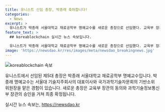 ```yaml
---
title: 유니스트 신임 총장, 박종래 축하합니다!
categories:
  - News
excerpt: >
  유니스트가 박종래 서울대학교 재료공학부 명예교수를 새로운 총장으로 선임했다. 교육부 장관과 과학기술정보통신부 장관의 최종 승인을 받아 박 명예교수는 이 자리에 오르게 되었다. 이미 국가과학기술자문회의 기반소위 위원장과 서울대 기술지주회사 대표이사를 맡은 경험이 있는 박 명예교수는 새로운 역할에 걸맞은 인재로 평가받고 있다.
feature_text: >
  ## koreablockchain 실시간 뉴스 속보입니다.

  유니스트가 박종래 서울대학교 재료공학부 명예교수를 새로운 총장으로 선임했다. 교육부 장관과 과학기술정보통신부 장관의 최종 승인을 받아 박 명예교수는 이 자리에 오르게 되었다. 이미 국가과학기술자문회의 기반소위 위원장과 서울대 기술지주회사 대표이사를 맡은 경험이 있는 박 명예교수는 새로운 역할에 걸맞은 인재로 평가받고 있다.
image: 'https://newsdao.kr/res/images/meta/newsdao_breakingnews.jpg'
---
```


<p><img src="https://newsdao.kr/res/images/meta/newsdao_breakingnews.jpg" alt="koreablockchain 속보" /></p>

<p>유니스트에서 선임된 제5대 총장은 박종래 서울대학교 재료공학부 명예교수입니다. 박종래 명예교수는 서울대 기술지주회사의 대표이사와 국가과학기술자문회의 기반소위 위원장을 맡은 경험이 있습니다. 새로운 총장은 교육부 장관의 동의와 과학기술정보통신부 장관의 승인을 거쳐 최종 확정됩니다.</p>
실시간 뉴스 속보는, <a href="https://newsdao.kr" rel="dofollow">https://newsdao.kr</a>


